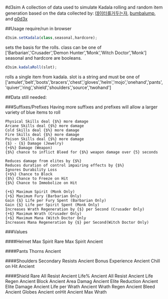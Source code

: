 #d3sim
A collection of data used to simulate Kadala rolling and random item generation based on the data collected by:
[데이터를거두는자](https://docs.google.com/spreadsheets/d/1Ne3aqWO_UyE3yQhtbBPm1BcoRK3OsNMwwmDTbYLefzY/edit#gid=1902649360), [bumbalump](http://www.reddit.com/user/bumbalump), and [p0d3x](http://www.reddit.com/user/p0d3x)


##Usage
require/run in browser

```javascript
d3sim.setKadala(class,seasonal,hardcore);
```
sets the basis for the rolls. 
class can be one of ['Barbarian','Crusader','Demon Hunter','Monk','Witch Doctor','Monk']
seasonal and hardcore are booleans.

```javascript
d3sim.kadalaRoll(slot);
```
rolls a single item from kadala. 
slot is a string and must be one of ['amulet','belt','boots','bracers','chest','gloves','helm','mojo','onehand','pants','quiver','ring','shield','shoulders','source','twohand']


##Data still needed:

###Suffixes/Prefixes
Having more suffixes and prefixes will allow a larger variety of blue items to roll
```
Physical Skills deal {$%} more damage
Arcane Skills deal {$%} more damage
Cold Skills deal {$%} more damage
Fire Skills deal {$%} more damage
Poison Skills deal {$%} more damage
{$} - {$} Damage (Jewelry)
{+$%} Damage (Weapon)
{$%} chance to inflict Bleed for {$%} weapon damage over {5} seconds

Reduces damage from elites by {$%}
Reduces duration of control impairing effects by {$%}
Ignores Durability Loss
{+$%} Chance to Block
{$%} Chance to Freeze on Hit
{$%} Chance to Immobolize on Hit

{+$} Maximum Spirit (Monk Only)
{+$} Maximum Fury (Barbarian Only)
Gain {$} Life per Fury Spent (Barbarian Only)
Gain {$} Life per Spirit Spent (Monk Only)
Increases Wrath Regeneration by {$} per Second (Crusader Only)
{+$} Maximum Wrath (Crusader Only)
{+$} Maximum Mana (Witch Doctor Only
Increases Mana Regeneration by {$} per Second(Witch Doctor Only)
```
###Values

####Helmet
Max Spirit Rare
Max Spirit Ancient

####Pants
Thorns Ancient

####Shoulders
Secondary Resists Ancient
Bonus Experience Ancient
Chill on Hit Ancient

####Shield
Rare All Resist
Ancient Life%
Ancient All Resist
Ancient Life Regen
Ancient Block
Ancient Area Damag
Ancient Elite Reduction
Ancient Elite Damage
Ancient Life per Wrath
Ancient Wrath Regen
Ancient Bleed
Ancient Globes
Ancient onHit
Ancient Max Wrath